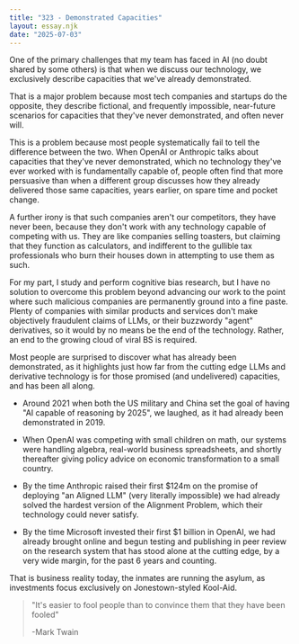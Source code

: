 ```yaml
---
title: "323 - Demonstrated Capacities"
layout: essay.njk
date: "2025-07-03"
---
```


One of the primary challenges that my team has faced in AI (no doubt shared by some others) is that when we discuss our technology, we exclusively describe capacities that we've already demonstrated.

That is a major problem because most tech companies and startups do the opposite, they describe fictional, and frequently impossible, near-future scenarios for capacities that they've never demonstrated, and often never will.

This is a problem because most people systematically fail to tell the difference between the two. When OpenAI or Anthropic talks about capacities that they've never demonstrated, which no technology they've ever worked with is fundamentally capable of, people often find that more persuasive than when a different group discusses how they already delivered those same capacities, years earlier, on spare time and pocket change.

A further irony is that such companies aren't our competitors, they have never been, because they don't work with any technology capable of competing with us. They are like companies selling toasters, but claiming that they function as calculators, and indifferent to the gullible tax professionals who burn their houses down in attempting to use them as such.

For my part, I study and perform cognitive bias research, but I have no solution to overcome this problem beyond advancing our work to the point where such malicious companies are permanently ground into a fine paste. Plenty of companies with similar products and services don't make objectively fraudulent claims of LLMs, or their buzzwordy "agent" derivatives, so it would by no means be the end of the technology. Rather, an end to the growing cloud of viral BS is required.

Most people are surprised to discover what has already been demonstrated, as it highlights just how far from the cutting edge LLMs and derivative technology is for those promised (and undelivered) capacities, and has been all along.

- Around 2021 when both the US military and China set the goal of having "AI capable of reasoning by 2025", we laughed, as it had already been demonstrated in 2019.

- When OpenAI was competing with small children on math, our systems were handling algebra, real-world business spreadsheets, and shortly thereafter giving policy advice on economic transformation to a small country.

- By the time Anthropic raised their first $124m on the promise of deploying "an Aligned LLM" (very literally impossible) we had already solved the hardest version of the Alignment Problem, which their technology could never satisfy.

- By the time Microsoft invested their first $1 billion in OpenAI, we had already brought online and begun testing and publishing in peer review on the research system that has stood alone at the cutting edge, by a very wide margin, for the past 6 years and counting.

That is business reality today, the inmates are running the asylum, as investments focus exclusively on Jonestown-styled Kool-Aid.

> "It's easier to fool people than to convince them that they have been fooled" 
> 
> -Mark Twain